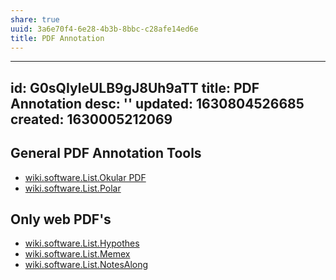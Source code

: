 ```yaml
---
share: true
uuid: 3a6e70f4-6e28-4b3b-8bbc-c28afe14ed6e
title: PDF Annotation
---
```

---
id: G0sQIyleULB9gJ8Uh9aTT
title: PDF Annotation
desc: ''
updated: 1630804526685
created: 1630005212069
---

## General PDF Annotation Tools

* [wiki.software.List.Okular PDF](/undefined)
* [wiki.software.List.Polar](/undefined)

## Only web PDF's

* [wiki.software.List.Hypothes](/undefined)
* [wiki.software.List.Memex](/undefined)
* [wiki.software.List.NotesAlong](/undefined)
